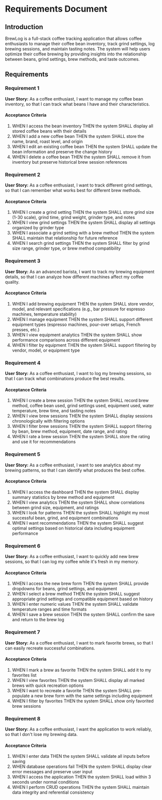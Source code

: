 # Requirements Document

## Introduction

BrewLog is a full-stack coffee tracking application that allows coffee enthusiasts to manage their coffee bean inventory, track grind settings, log brewing sessions, and maintain tasting notes. The system will help users optimize their coffee brewing by providing insights into the relationship between beans, grind settings, brew methods, and taste outcomes.

## Requirements

### Requirement 1

**User Story:** As a coffee enthusiast, I want to manage my coffee bean inventory, so that I can track what beans I have and their characteristics.

#### Acceptance Criteria

1. WHEN I access the bean inventory THEN the system SHALL display all stored coffee beans with their details
2. WHEN I add a new coffee bean THEN the system SHALL store the name, brand, roast level, and origin
3. WHEN I edit an existing coffee bean THEN the system SHALL update the bean information and preserve the change history
4. WHEN I delete a coffee bean THEN the system SHALL remove it from inventory but preserve historical brew session references

### Requirement 2

**User Story:** As a coffee enthusiast, I want to track different grind settings, so that I can remember what works best for different brew methods.

#### Acceptance Criteria

1. WHEN I create a grind setting THEN the system SHALL store grind size (1-30 scale), grind time, grind weight, grinder type, and notes
2. WHEN I view grind settings THEN the system SHALL display all settings organized by grinder type
3. WHEN I associate a grind setting with a brew method THEN the system SHALL maintain that relationship for future reference
4. WHEN I search grind settings THEN the system SHALL filter by grind size range, grinder type, or brew method compatibility

### Requirement 3

**User Story:** As an advanced barista, I want to track my brewing equipment details, so that I can analyze how different machines affect my coffee quality.

#### Acceptance Criteria

1. WHEN I add brewing equipment THEN the system SHALL store vendor, model, and relevant specifications (e.g., bar pressure for espresso machines, temperature stability)
2. WHEN I manage equipment THEN the system SHALL support different equipment types (espresso machines, pour-over setups, French presses, etc.)
3. WHEN I view equipment analytics THEN the system SHALL show performance comparisons across different equipment
4. WHEN I filter by equipment THEN the system SHALL support filtering by vendor, model, or equipment type

### Requirement 4

**User Story:** As a coffee enthusiast, I want to log my brewing sessions, so that I can track what combinations produce the best results.

#### Acceptance Criteria

1. WHEN I create a brew session THEN the system SHALL record brew method, coffee bean used, grind settings used, equipment used, water temperature, brew time, and tasting notes
2. WHEN I view brew sessions THEN the system SHALL display sessions chronologically with filtering options
3. WHEN I filter brew sessions THEN the system SHALL support filtering by bean, brew method, equipment, date range, and rating
4. WHEN I rate a brew session THEN the system SHALL store the rating and use it for recommendations

### Requirement 5

**User Story:** As a coffee enthusiast, I want to see analytics about my brewing patterns, so that I can identify what produces the best coffee.

#### Acceptance Criteria

1. WHEN I access the dashboard THEN the system SHALL display summary statistics by brew method and equipment
2. WHEN I view analytics THEN the system SHALL show correlations between grind size, equipment, and ratings
3. WHEN I look for patterns THEN the system SHALL highlight my most successful bean, grind, and equipment combinations
4. WHEN I want recommendations THEN the system SHALL suggest optimal settings based on historical data including equipment performance

### Requirement 6

**User Story:** As a coffee enthusiast, I want to quickly add new brew sessions, so that I can log my coffee while it's fresh in my memory.

#### Acceptance Criteria

1. WHEN I access the new brew form THEN the system SHALL provide dropdowns for beans, grind settings, and equipment
2. WHEN I select a brew method THEN the system SHALL suggest appropriate grind settings and compatible equipment based on history
3. WHEN I enter numeric values THEN the system SHALL validate temperature ranges and time formats
4. WHEN I save a brew session THEN the system SHALL confirm the save and return to the brew log

### Requirement 7

**User Story:** As a coffee enthusiast, I want to mark favorite brews, so that I can easily recreate successful combinations.

#### Acceptance Criteria

1. WHEN I mark a brew as favorite THEN the system SHALL add it to my favorites list
2. WHEN I view favorites THEN the system SHALL display all marked brews with quick recreation options
3. WHEN I want to recreate a favorite THEN the system SHALL pre-populate a new brew form with the same settings including equipment
4. WHEN I filter by favorites THEN the system SHALL show only favorited brew sessions

### Requirement 8

**User Story:** As a coffee enthusiast, I want the application to work reliably, so that I don't lose my brewing data.

#### Acceptance Criteria

1. WHEN I enter data THEN the system SHALL validate all inputs before saving
2. WHEN database operations fail THEN the system SHALL display clear error messages and preserve user input
3. WHEN I access the application THEN the system SHALL load within 3 seconds under normal conditions
4. WHEN I perform CRUD operations THEN the system SHALL maintain data integrity and referential consistency